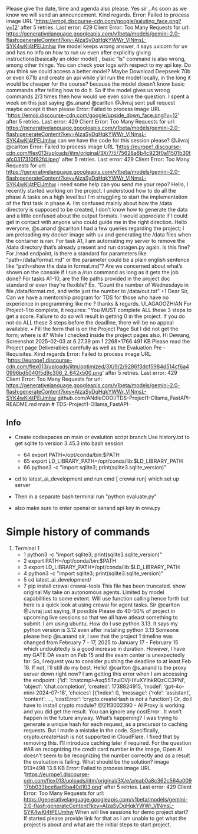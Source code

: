Please give the date, time and agenda also please.
Yes sir , As soon as we know we will send an announcement. Kind regards.
Error: Failed to process image URL 'https://emoji.discourse-cdn.com/google/saluting_face.png?v=12' after 5 retries. Last error: 429 Client Error: Too Many Requests for url: https://generativelanguage.googleapis.com/v1beta/models/gemini-2.0-flash:generateContent?key=AIzaSyDqHqkYWWr_VlNmsL-SYK4wKl4tPElJmhw
the model keeps wrong answer, it says uvicorn for uv and has no info on how to run uv even after explicitly giving instructions(basically an older model) , basic “ls” command is also wrong, among other things. You can check your logs with respect to my api key. Do you think we could access a better model? Maybe Download Deepseek 70b or even 671b and create an api while y’all run the model locally, in the long it would be cheaper for the course? because the model doesn’t know basic commands after telling how to do it. So if the model gives us wrong commands 2/3 times then how would we even solve the question. I spent a week on this just saying @s.anand @carlton @Jivraj
sent pull request maybe accept it then please
Error: Failed to process image URL 'https://emoji.discourse-cdn.com/google/upside_down_face.png?v=12' after 5 retries. Last error: 429 Client Error: Too Many Requests for url: https://generativelanguage.googleapis.com/v1beta/models/gemini-2.0-flash:generateContent?key=AIzaSyDqHqkYWWr_VlNmsL-SYK4wKl4tPElJmhw
can we have the code for this session please? @Jivraj @carlton
Error: Failed to process image URL 'https://europe1.discourse-cdn.com/flex013/uploads/iitm/original/3X/7/5/75628a6b4c923f0a11501b30fafc0317310f82fd.jpeg' after 5 retries. Last error: 429 Client Error: Too Many Requests for url: https://generativelanguage.googleapis.com/v1beta/models/gemini-2.0-flash:generateContent?key=AIzaSyDqHqkYWWr_VlNmsL-SYK4wKl4tPElJmhw
i need some help can you send me your repo?
Hello, I recently started working on the project. I understood how to do all the phase A tasks on a high level but I’m struggling to start the implementation of the first task in phase A. I’m confused mainly about how the /data directory is supposed to be created, I don’t know how to generate the data and a little confused about the output formats. I would appreciate if I could get in contact with anyone who could guide me in the right direction.
Hello everyone, @s.anand @carlton I had a few queries regarding the project; I am preloading my docker image with uv and generating the /data files when the container is ran. For task A1, I am automating my server to remove the /data directory that’s already present and run datagen.py again. Is this fine? For /read endpoint, is there a standard for parameters like “path=/data/format.md” or the parameter could be a plain english sentence like “path=show the data in format.md”? Are we concerned about what’s shown on the console if I run a /run command as long as it gets the job done? For tasks A1-10, are the file paths provided in the project doc standard or even they’re flexible? Ex. “Count the number of Wednesdays in file /data/format.md, and write just the number to /data/out.txt”
+1
Dear Sir, Can we have a mentorship program for TDS for those who have no experience in programming like me ? thanks & regards. ULAGAOOZHIAN
For Project-1 to complete, it requires: "You MUST complete ALL these 3 steps to get a score. Failure to do so will result in getting 0 in the project. If you do not do ALL these 3 steps before the deadline, there will be no appeal available. • Fill the form that is on the Project Page But I did not get the form; where is it? While I checked inside the project pages also.
Hi Dewang, Screenshot 2025-02-03 at 6.27.39 pm 1 2268×1766 491 KB Please read the Project page Deliverables carefully as well as the Evaluation Pre - Requisites. Kind regards
Error: Failed to process image URL 'https://europe1.discourse-cdn.com/flex013/uploads/iitm/optimized/3X/9/2/9286f3dcf5984d514cf6a40996bd5040f5d9c306_2_642x500.png' after 5 retries. Last error: 429 Client Error: Too Many Requests for url: https://generativelanguage.googleapis.com/v1beta/models/gemini-2.0-flash:generateContent?key=AIzaSyDqHqkYWWr_VlNmsL-SYK4wKl4tPElJmhw
github.com/ANdIeCOOl/TDS-Project1-Ollama_FastAPI- README.md main # TDS-Project1-Ollama_FastAPI-
## Info
- Create codespaces on main or evalution script branch
Use history.txt to get sqlite to version 3.45.3 into bash session 
   - 64  export PATH=/opt/conda/bin:$PATH
   - 65  export LD_LIBRARY_PATH=/opt/conda/lib:$LD_LIBRARY_PATH
   - 66  python3 -c "import sqlite3; print(sqlite3.sqlite_version)"

- cd to latest_ai_development and run cmd [ crewai run] which set up server 
- Then in a separate bash terminal run "python evaluate.py" 
- also make sure to enter openai or sanand api key in crew.py

# Simple history of commands
1. Terminal 1 
    - 1  python3 -c "import sqlite3; print(sqlite3.sqlite_version)"
    - 2  export PATH=/opt/conda/bin:$PATH
    - 3  export LD_LIBRARY_PATH=/opt/conda/lib:$LD_LIBRARY_PATH
    - 4  python3 -c "import sqlite3; print(sqlite3.sqlite_version)"
    - 5  cd latest_ai_development/
    - 7  pip install crewai crewai-tools This file has been truncated. show original My take on autonomous agents. Limited by model capabilities to some extent. Will use function calling hence forth but here is a quick look at using crewai for agent tasks.
Sir @carlton @Jivraj just saying, If possible Please do 40-50% of project in upcoming live sessions so that we all have atleast something to submit.
I am using ubuntu. How do I use python 3.13. It says my python version is 3.12 even after installing python 3.13 Someone please help
@s.anand sir, I see that the project 1 timeline was changed from February 7 - 17, 2025 to January 17 - February 15 which undoubtedly is a good increase in duration. However, I have my GATE DA exam on Feb 15 and the exam center is unexpectedly far. So, I request you to consider pushing the deadline to at least Feb 16. If not, I’ll still do my best.
Hello! @carlton @s.anand Is the proxy server down right now? I am getting this error when I am accessing the endpoint: {‘id’: ‘chatcmpl-Axq55TzulOVjHYuXYIhkRQzCC3PNl’, ‘object’: ‘chat.completion’, ‘created’: 1738824915, ‘model’: ‘gpt-4o-mini-2024-07-18’, ‘choices’: [{‘index’: 0, ‘message’: {‘role’: ‘assistant’, ‘content’: …, ‘costError’: ‘crypto.createHash is not a function’} Or, do I have to install crypto module?
@21f3002390 - AI Proxy is working and you did get the result. You can ignore any costError . It won’t happen in the future anyway. What’s happening? I was trying to generate a unique hash for each request, as a precursor to caching requests. But I made a mistake in the code. Specifically, crypto.createHash is not supported in CloudFlare. I fixed that by removing this. I’ll introduce caching later if required.
For the question #A8 on recognizing the credit card number in the image, Open AI doesn’t seem to be recognizing the number correctly and as a result the evaluation is failing. What should be the solution? image 913×498 13.6 KB
Error: Failed to process image URL 'https://europe1.discourse-cdn.com/flex013/uploads/iitm/original/3X/e/a/eab0a8c362c564a00917bb033bce6ad5ba40d103.png' after 5 retries. Last error: 429 Client Error: Too Many Requests for url: https://generativelanguage.googleapis.com/v1beta/models/gemini-2.0-flash:generateContent?key=AIzaSyDqHqkYWWr_VlNmsL-SYK4wKl4tPElJmhw
When will live sessions for demo project start? If started please provide link for that as I am unable to get what the project is about and what are the initial steps to start project.
